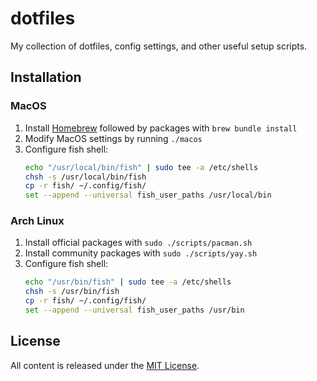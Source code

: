 # dotfiles

My collection of dotfiles, config settings, and other useful setup scripts.

## Installation

### MacOS

1. Install [Homebrew](https://brew.sh/) followed by packages with `brew bundle install`
2. Modify MacOS settings by running `./macos`
3. Configure fish shell:
    ```sh
    echo "/usr/local/bin/fish" | sudo tee -a /etc/shells
    chsh -s /usr/local/bin/fish
    cp -r fish/ ~/.config/fish/
    set --append --universal fish_user_paths /usr/local/bin
    ```

### Arch Linux

1. Install official packages with `sudo ./scripts/pacman.sh`
2. Install community packages with `sudo ./scripts/yay.sh`
3. Configure fish shell:
    ```sh
    echo "/usr/bin/fish" | sudo tee -a /etc/shells
    chsh -s /usr/bin/fish
    cp -r fish/ ~/.config/fish/
    set --append --universal fish_user_paths /usr/bin
    ```

## License

All content is released under the [MIT License](http://www.opensource.org/licenses/MIT).
